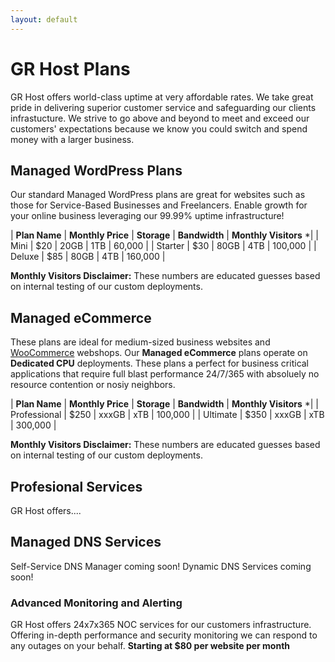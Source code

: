 ```yaml
---
layout: default
---
```

# GR Host Plans

GR Host offers world-class uptime at very affordable rates. We take great pride in delivering superior customer service and safeguarding our clients infrastucture. We strive to go above and beyond to meet and exceed our customers' expectations because we know you could switch and spend money with a larger business.

## Managed WordPress Plans

Our standard Managed WordPress plans are great for websites such as those for Service-Based Businesses and Freelancers. Enable growth for your online business leveraging our 99.99% uptime infrastructure!

| **Plan Name** | **Monthly Price** | **Storage** | **Bandwidth** | **Monthly Visitors** *|
| Mini | $20 | 20GB | 1TB | 60,000 |
| Starter | $30 | 80GB | 4TB | 100,000 |
| Deluxe | $85 | 80GB | 4TB | 160,000 |

**Monthly Visitors Disclaimer:** These numbers are educated guesses based on internal testing of our custom deployments.

## Managed eCommerce

These plans are ideal for medium-sized business websites and [WooCommerce](https://woocommerce.com/) webshops. Our **Managed eCommerce** plans operate on **Dedicated CPU** deployments. These plans a perfect for business critical applications that require full blast performance 24/7/365 with absoluely no resource contention or nosiy neighbors.

| **Plan Name** | **Monthly Price** | **Storage** | **Bandwidth** | **Monthly Visitors** *|
| Professional | $250 | xxxGB | xTB | 100,000 |
| Ultimate | $350 | xxxGB | xTB | 300,000 |

**Monthly Visitors Disclaimer:** These numbers are educated guesses based on internal testing of our custom deployments.

## Profesional Services

GR Host offers....

## Managed DNS Services

Self-Service DNS Manager coming soon!
Dynamic DNS Services coming soon!

### Advanced Monitoring and Alerting

GR Host offers 24x7x365 NOC services for our customers infrastructure. Offering in-depth performance and security monitoring we can respond to any outages on your behalf.
**Starting at $80 per website per month**
